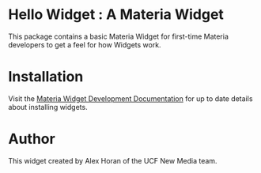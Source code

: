Hello Widget : A Materia Widget
===============================

This package contains a basic Materia Widget for first-time Materia developers to get a feel for how Widgets work. 

Installation
============
Visit the [Materia Widget Development Documentation](http://ucfcdl.github.io/Materia) for up to date details about installing widgets.

Author
======

This widget created by Alex Horan of the UCF New Media team.
